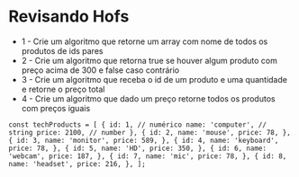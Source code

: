 # Revisando Hofs 

* 1 - Crie um algoritmo que retorne um array com nome de todos os produtos de ids pares
* 2 - Crie um algoritmo que retorna true se houver algum produto com preço acima de 300 e false caso contrário
* 3 - Crie um algoritmo que receba o id de um produto e uma quantidade e retorne o preço total
* 4 - Crie um algoritmo que dado um preço retorne todos os produtos com preços iguais 

``
const techProducts = [
    {
        id: 1, // numérico
        name: 'computer', // string
        price: 2100, // number
    },
    {
        id: 2,
        name: 'mouse',
        price: 78,
    },
    {
        id: 3,
        name: 'monitor',
        price: 589,
    },
    {
        id: 4,
        name: 'keyboard',
        price: 78,
    },
    {
        id: 5,
        name: 'HD',
        price: 350,
    },
    {
        id: 6,
        name: 'webcam',
        price: 187,
    },
    {
        id: 7,
        name: 'mic',
        price: 78,
    },
    {
        id: 8,
        name: 'headset',
        price: 216,
    },
];
``
